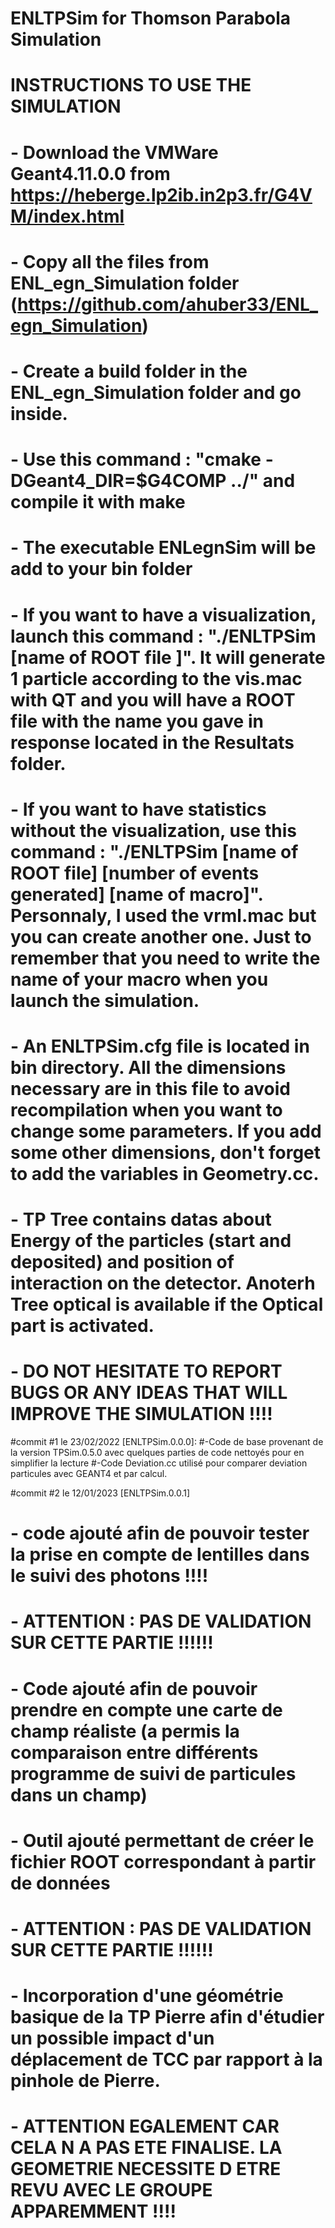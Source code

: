 # ENLTPSim for Thomson Parabola Simulation

# INSTRUCTIONS TO USE THE SIMULATION
# - Download the VMWare Geant4.11.0.0 from https://heberge.lp2ib.in2p3.fr/G4VM/index.html
# - Copy all the files from ENL_egn_Simulation folder (https://github.com/ahuber33/ENL_egn_Simulation)
# - Create a build folder in the ENL_egn_Simulation folder and go inside.
# - Use this command : "cmake -DGeant4_DIR=$G4COMP ../" and compile it with make
# - The executable ENLegnSim will be add to your bin folder
# - If you want to have a visualization, launch this command : "./ENLTPSim [name of ROOT file ]". It will generate 1 particle according to the vis.mac with QT and you will have a ROOT file with the name you gave in response located in the Resultats folder.
# - If you want to have statistics without the visualization, use this command : "./ENLTPSim [name of ROOT file] [number of events generated] [name of macro]". Personnaly, I used the vrml.mac but you can create another one. Just to remember that you need to write the name of your macro when you launch the simulation.
# - An ENLTPSim.cfg file is located in bin directory. All the dimensions necessary are in this file to avoid recompilation when you want to change some parameters. If you add some other dimensions, don't forget to add the variables in Geometry.cc.
# - TP Tree contains datas about Energy of the particles (start and deposited) and position of interaction on the detector. Anoterh Tree optical is available if the Optical part is activated.
# - DO NOT HESITATE TO REPORT BUGS OR ANY IDEAS THAT WILL IMPROVE THE SIMULATION !!!!

#commit #1 le 23/02/2022 [ENLTPSim.0.0.0]:
#-Code de base provenant de la version TPSim.0.5.0 avec quelques parties de code nettoyés pour en simplifier la lecture
#-Code Deviation.cc utilisé pour comparer deviation particules avec GEANT4 et par calcul.

#commit #2 le 12/01/2023 [ENLTPSim.0.0.1]
# - code ajouté afin de pouvoir tester la prise en compte de lentilles dans le suivi des photons !!!!
# - ATTENTION : PAS DE VALIDATION SUR CETTE PARTIE !!!!!!
# - Code ajouté afin de pouvoir prendre en compte une carte de champ réaliste (a permis la comparaison entre différents programme de suivi de particules dans un champ)
# - Outil ajouté permettant de créer le fichier ROOT correspondant à partir de données
# - ATTENTION : PAS DE VALIDATION SUR CETTE PARTIE !!!!!!
# - Incorporation d'une géométrie basique de la TP Pierre afin d'étudier un possible impact d'un déplacement de TCC par rapport à la pinhole de Pierre.
# - ATTENTION EGALEMENT CAR CELA N A PAS ETE FINALISE. LA GEOMETRIE NECESSITE D ETRE REVU AVEC LE GROUPE APPAREMMENT !!!!
